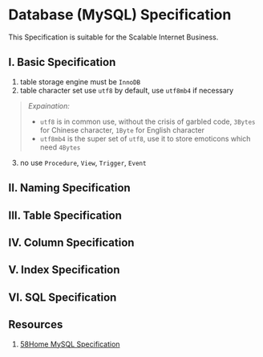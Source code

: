 # **Database (MySQL) Specification**
This Specification is suitable for the Scalable Internet Business.

## I. Basic Specification
1. table storage engine must be `InnoDB`
2. table character set use `utf8` by default, use `utf8mb4` if necessary
> *Expaination:*
> - `utf8` is in common use, without the crisis of garbled code, `3Bytes` for Chinese character, `1Byte` for English character
> - `utf8mb4` is the super set of `utf8`, use it to store emoticons which need `4Bytes`

3. no use `Procedure`, `View`, `Trigger`, `Event`


## II. Naming Specification

## III. Table Specification

## IV. Column Specification

## V. Index Specification

## VI. SQL Specification

## Resources
1. [58Home MySQL Specification](https://mp.weixin.qq.com/s/YfCORbcCX1hymXBCrZbAZg)
